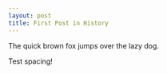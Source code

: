 ```yaml
---
layout: post
title: First Post in History
---
```


The quick brown fox jumps over the lazy dog.

Test spacing!
